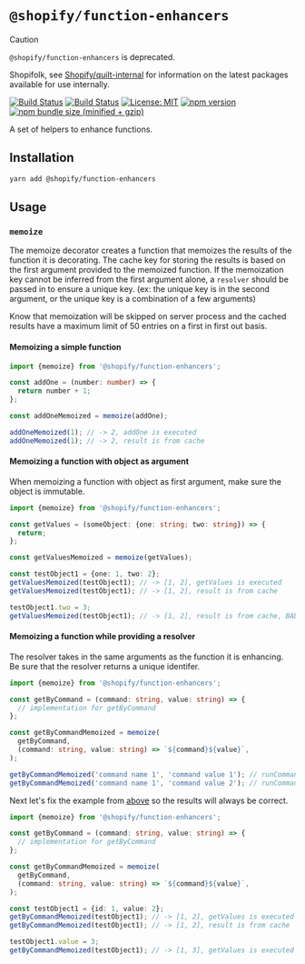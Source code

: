 # `@shopify/function-enhancers`

> [!CAUTION]
>
> `@shopify/function-enhancers` is deprecated.
>
> Shopifolk, see
> [Shopify/quilt-internal](https://github.com/shopify/quilt-internal) for
> information on the latest packages available for use internally.

[![Build Status](https://github.com/Shopify/quilt/workflows/Node-CI/badge.svg?branch=main)](https://github.com/Shopify/quilt/actions?query=workflow%3ANode-CI)
[![Build Status](https://github.com/Shopify/quilt/workflows/Ruby-CI/badge.svg?branch=main)](https://github.com/Shopify/quilt/actions?query=workflow%3ARuby-CI)
[![License: MIT](https://img.shields.io/badge/License-MIT-green.svg)](LICENSE.md) [![npm version](https://badge.fury.io/js/%40shopify%2Ffunction-enhancers.svg)](https://badge.fury.io/js/%40shopify%2Ffunction-enhancers.svg) [![npm bundle size (minified + gzip)](https://img.shields.io/bundlephobia/minzip/@shopify/function-enhancers.svg)](https://img.shields.io/bundlephobia/minzip/@shopify/function-enhancers.svg)

A set of helpers to enhance functions.

## Installation

```bash
yarn add @shopify/function-enhancers
```

## Usage

### `memoize`

The memoize decorator creates a function that memoizes the results of the function it is decorating.
The cache key for storing the results is based on the first argument provided to the memoized function.
If the memoization key cannot be inferred from the first argument alone, a `resolver` should be passed in to ensure a unique key. (ex: the unique key is in the second argument, or the unique key is a combination of a few arguments)

Know that memoization will be skipped on server process and the cached results have a maximum limit of 50 entries on a first in first out basis.

#### Memoizing a simple function

```ts
import {memoize} from '@shopify/function-enhancers';

const addOne = (number: number) => {
  return number + 1;
};

const addOneMemoized = memoize(addOne);

addOneMemoized(1); // -> 2, addOne is executed
addOneMemoized(1); // -> 2, result is from cache
```

#### Memoizing a function with object as argument

When memoizing a function with object as first argument, make sure the object is immutable.

```ts
import {memoize} from '@shopify/function-enhancers';

const getValues = (someObject: {one: string; two: string}) => {
  return;
};

const getValuesMemoized = memoize(getValues);

const testObject1 = {one: 1, two: 2};
getValuesMemoized(testObject1); // -> [1, 2], getValues is executed
getValuesMemoized(testObject1); // -> [1, 2], result is from cache

testObject1.two = 3;
getValuesMemoized(testObject1); // -> [1, 2], result is from cache, BAD
```

#### Memoizing a function while providing a resolver

The resolver takes in the same arguments as the function it is enhancing.
Be sure that the resolver returns a unique identifer.

```ts
import {memoize} from '@shopify/function-enhancers';

const getByCommand = (command: string, value: string) => {
  // implementation for getByCommand
};

const getByCommandMemoized = memoize(
  getByCommand,
  (command: string, value: string) => `${command}${value}`,
);

getByCommandMemoized('command name 1', 'command value 1'); // runCommand is executed
getByCommandMemoized('command name 1', 'command value 2'); // runCommand is executed
```

Next let's fix the example from [above](#memoizing-a-function-with-object-as-argument) so the results will always be correct.

```ts
import {memoize} from '@shopify/function-enhancers';

const getByCommand = (command: string, value: string) => {
  // implementation for getByCommand
};

const getByCommandMemoized = memoize(
  getByCommand,
  (command: string, value: string) => `${command}${value}`,
);

const testObject1 = {id: 1, value: 2};
getByCommandMemoized(testObject1); // -> [1, 2], getValues is executed
getByCommandMemoized(testObject1); // -> [1, 2], result is from cache

testObject1.value = 3;
getByCommandMemoized(testObject1); // -> [1, 3], getValues is executed
```
